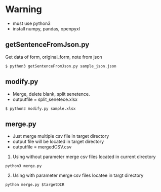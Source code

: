 # Warning
- must use python3
- install numpy, pandas, openpyxl

## getSentenceFromJson.py
Get data of form, original_form, note from json

~~~
$ python3 getSentenceFromJson.py sample_json.json
~~~

## modify.py
* Merge, delete blank, split senetence.
* outputfile = split_senetece.xlsx
~~~
$ python3 modify.py sample.xlsx
~~~

## merge.py
* Just merge multiple csv file in target directory
* output file will be located in target directory
* outputfile = mergedCSV.csv

1. Using without parameter
    merge csv files located in current directory
~~~
python3 merge.py
~~~

2. Using with parameter
    merge csv files locatee in targt directory
~~~
python merge.py $targetDIR
~~~
